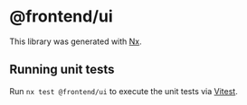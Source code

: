 # @frontend/ui

This library was generated with [Nx](https://nx.dev).

## Running unit tests

Run `nx test @frontend/ui` to execute the unit tests via [Vitest](https://vitest.dev/).
